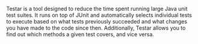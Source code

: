 Testar is a tool designed to reduce the time spent running large Java unit test suites. It runs on top of JUnit and automatically selects individual tests to execute based on what tests previously succeeded and what changes you have made to the code since then. Additionally, Testar allows you to find out which methods a given test covers, and vice versa.

